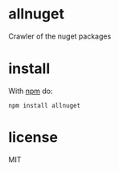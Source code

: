 # allnuget

Crawler of the nuget packages

# install

With [npm](https://npmjs.org) do:

```
npm install allnuget
```

# license

MIT
